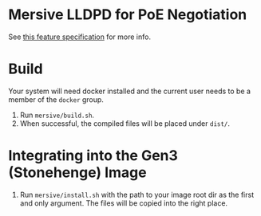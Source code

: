 Mersive LLDPD for PoE Negotiation
=================================

See [this feature specification](https://mersive.atlassian.net/wiki/spaces/PDO/pages/1754333229/LLDP+Support) for more info.

# Build

Your system will need docker installed and the current user needs to be a member of the `docker` group.

 1. Run `mersive/build.sh`.
 2. When successful, the compiled files will be placed under `dist/`.

# Integrating into the Gen3 (Stonehenge) Image
 1. Run `mersive/install.sh` with the path to your image root dir as the first and only argument. The files will be copied into the right place.